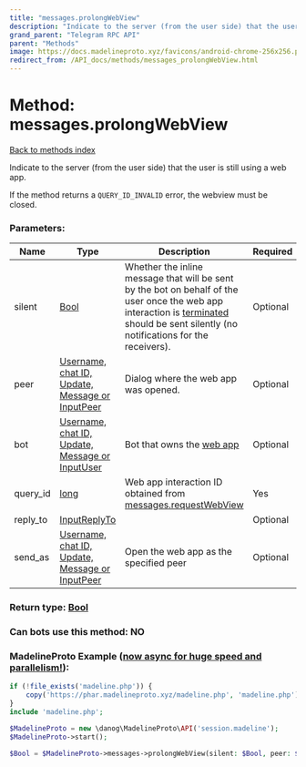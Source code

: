 ```yaml
---
title: "messages.prolongWebView"
description: "Indicate to the server (from the user side) that the user is still using a web app."
grand_parent: "Telegram RPC API"
parent: "Methods"
image: https://docs.madelineproto.xyz/favicons/android-chrome-256x256.png
redirect_from: /API_docs/methods/messages_prolongWebView.html
---
```

# Method: messages.prolongWebView
[Back to methods index](index.html)



Indicate to the server (from the user side) that the user is still using a web app.

If the method returns a `QUERY_ID_INVALID` error, the webview must be closed.

### Parameters:

| Name     |    Type       | Description | Required |
|----------|---------------|-------------|----------|
|silent|[Bool](/API_docs/types/Bool.html) | Whether the inline message that will be sent by the bot on behalf of the user once the web app interaction is [terminated](../methods/messages.sendWebViewResultMessage.html) should be sent silently (no notifications for the receivers). | Optional|
|peer|[Username, chat ID, Update, Message or InputPeer](/API_docs/types/InputPeer.html) | Dialog where the web app was opened. | Optional|
|bot|[Username, chat ID, Update, Message or InputUser](/API_docs/types/InputUser.html) | Bot that owns the [web app](https://core.telegram.org/api/bots/webapps) | Optional|
|query\_id|[long](/API_docs/types/long.html) | Web app interaction ID obtained from [messages.requestWebView](../methods/messages.requestWebView.html) | Yes|
|reply\_to|[InputReplyTo](/API_docs/types/InputReplyTo.html) |  | Optional|
|send\_as|[Username, chat ID, Update, Message or InputPeer](/API_docs/types/InputPeer.html) | Open the web app as the specified peer | Optional|


### Return type: [Bool](/API_docs/types/Bool.html)

### Can bots use this method: **NO**


### MadelineProto Example ([now async for huge speed and parallelism!](https://docs.madelineproto.xyz/docs/ASYNC.html)):


```php
if (!file_exists('madeline.php')) {
    copy('https://phar.madelineproto.xyz/madeline.php', 'madeline.php');
}
include 'madeline.php';

$MadelineProto = new \danog\MadelineProto\API('session.madeline');
$MadelineProto->start();

$Bool = $MadelineProto->messages->prolongWebView(silent: $Bool, peer: $InputPeer, bot: $InputUser, query_id: $long, reply_to: $InputReplyTo, send_as: $InputPeer, );
```

